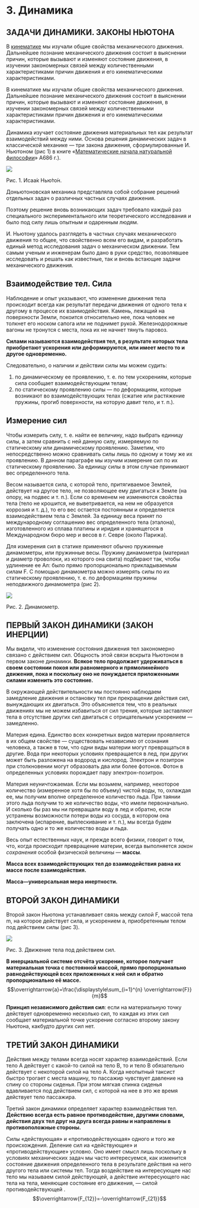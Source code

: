 # 3. Динамика
## __ЗАДАЧИ ДИНАМИКИ. ЗАКОНЫ НЬЮТОНА__
В [кинематике](https://github.com/Milanistov/DZhome/blob/main/02.%20Kinematics%20(A)/2.%20Kinematics.md) мы изучали общие свойства механического движения. Дальнейшее познание механического движения состоит в выяснении причин, которые вызывают и изменяют состояние движения, в изучении закономерных связей между количественными характеристиками причин движения и его кинематическими характеристиками. 


В кинематике мы изучали общие свойства механического движения. Дальнейшее познание
механического движения состоит в выяснении причин, которые вызывают и изменяют состояние движения, в изучении закономерных связей между количественными характеристиками причин движения и его кинематическими характеристиками. 

Динамика изучает состояние движения материальных тел как результат взаимодействий между ними. Основа решения динамических задач в классической механике — три закона движения, сформулированные И. Ньютоном (рис 1) в книге «[Математические начала натуральной философии](https://ru.wikipedia.org/wiki/Математические_начала_натуральной_философии)» A686 г.). 

![](images/Ньютон.png)

Рис. 1. Исаа́к Нью́то́н.

Доньютоновская механика представляла собой собрание решений отдельных задач о различных частных случаях движения. 

Поэтому решение вновь возникающих задач требовало каждый 
раз специального экспериментального или теоретического исследования и было под силу лишь опытным и одаренным людям. 

И. Ньютону удалось разглядеть в частных случаях механического движения то общее, что свойственно всем его видам, и разработать единый метод исследования задач о механическом движении. Тем самым ученым и инженерам было дано в руки средство, позволявшее исследовать и решать как известные, так и вновь встающие задачи механического движения. 

## __Взаимодействие тел. Сила__
Наблюдение и опыт указывают, что изменение движения тела происходит всегда как результат передачи движения от одного тела к другому в процессе их взаимодействия. Камень, лежащий на поверхности Земли, покоится относительно нее, пока человек не толкнет его носком сапога или не поднимет рукой. Железнодорожные вагоны не тронутся с места, пока их не начнет тянуть паровоз. 

__Силами называются взаимодействия тел, в результате которых тела приобретают ускорения или деформируются, или имеет место то и другое одновременно.__ 

Следовательно, о наличии и действии силы мы можем судить: 
1) по динамическому ее проявлению, т. е. по тем ускорениям, которые сила сообщает взаимодействующим телам;
2) по статическому проявлению силы — по деформациям, которые возникают во взаимодействующих телах (сжатие или растяжение пружины, прогиб поверхности, на которую давит тело, и т. п.). 

## __Измерение сил__

Чтобы измерить силу, т. е. найти ее величину, надо выбрать единицу силы, а затем сравнить с ней данную силу, измеряемую по статическому или динамическому проявлению. Заметим, что непосредственно можно сравнивать силы лишь по одному и тому же их проявлению. В данном параграфе мы изучим измерение сил по их 
статическому проявлению. За единицу силы в этом случае принимают вес определенного тела. 

Весом называется сила, с которой тело, притягиваемое Землей, действует на другое тело, не позволяющее ему двигаться к 
Земле (на опору, на подвес и т. п.). Если со временем не изменяются свойства тела (тело не крошится, не выветривается, на нем не образуется коррозия и т. д.), то его вес остается постоянным и определяется взаимодействием тела с Землей. За единицу веса принят по международному соглашению вес определенного тела (эталона), изготовленного из сплава платины и иридия и хранящегося в Международном бюро мер и весов в г. Севре (около Парижа). 

Для измерения сил в статике применяют обычно пружинные динамометры, или пружинные весы. Пружину динамометра (материал и диаметр проволоки, из которого она свита) подбирают так, чтобы удлинение ее Ал: было прямо пропорционально прикладываемым силам F. С помощью динамометра можно измерять силы по их статическому проявлению, т. е. по деформациям пружины неподвижного динамометра (рис 2). 

![](images/изображение_2024-03-23_154802155.png)

Рис. 2. Динамометр.

## __ПЕРВЫЙ ЗАКОН ДИНАМИКИ (ЗАКОН ИНЕРЦИИ)__ 

Мы видели, что изменение состояния движения тел закономерно связано с действием сил. Общность этой связи вскрыта Ньютоном в первом законе динамики. 
__Всякое тело продолжает удерживаться в своем состоянии покоя или равномерного и прямолинейного движения, пока и поскольку оно не понуждается приложенными силами изменить это состояние.__

В окружающей действительности мы постоянно наблюдаем замедление движения и остановку тел при прекращении действия сил, вынуждающих их двигаться. Это объясняется тем, что в реальных движениях мы не можем избавиться от сил трения, которые заставляют тела в отсутствие других сил двигаться с отрицательным ускорением — замедленно. 

Материя едина. Единство всех конкретных видов материи проявляется в их общем свойстве — существовать независимо от сознания человека, а также в том, что одни виды материи могут превращаться в другие. Вода при некоторых условиях превращается в лед, при других может быть разложена на водород и кислород. Электрон и позитрон при столкновении могут образовать два или более фотонов. Фотон в определенных условиях порождает пару электрон-позитрон. 

Материя неуничтожаемая. Если мы возьмем, например, некоторое количество (измеренное хотя бы по объему) чистой воды, то, охлаждая ее, мы получим вполне определенное количество льда. При таянии этого льда получим то же количество воды, что имели первоначально. И сколько бы раз мы ни превращали воду в лед и обратно, если устранены возможности потери воды из сосуда, в котором она заключена (испарение, выплескивание и т. п.), мы всегда будем получать одно и то же количество воды и льда. 

Весь опыт естественных наук, и прежде всего физики, говорит о том, что, когда происходит превращение материи, всегда выполняется _закон сохранения_ особой физической величины — __массы__. 

__Масса всех взаимодействующих тел до взаимодействия равна их массе после взаимодействия.__ 

__Масса—универсальная мера инертности.__ 

## __ВТОРОЙ ЗАКОН ДИНАМИКИ__
Второй закон Ньютона устанавливает связь между силой F, массой тела m, на которое действует сила, и ускорением a, приобретенным телом под действием силы (рис 3). 

![](изображение_2024-03-23_171721529.png)

Рис. 3. Движение тела под действием сил.

__В инерциальной системе отсчёта ускорение, которое получает материальная точка с постоянной массой, прямо пропорционально равнодействующей всех приложенных к ней сил и обратно пропорционально её массе.__
$$\overrightarrow{a}=\frac{\displaystyle\sum_{i=1}^{n} \overrightarrow{F}}{m}$$

__Принцип независимого действия сил__: если на материальную точку действует одновременно несколько сил, то каждая из этих сил сообщает материальной точке ускорение согласно второму закону Ньютона, какбудто других сил нет. 

## __ТРЕТИЙ ЗАКОН ДИНАМИКИ__

Действия между телами всегда носят характер взаимодействий. Если тело А действует с какой-то силой на тело В, то и тело В обязательно действует с некоторой силой на тело А. Когда неопытный таксист быстро трогает с места машину, то пассажир чувствует давление на спину со стороны сиденья. При этом мягкая спинка сиденья вдавливается под действием сил, с которой на нее в это же время действует тело пассажира. 

Третий закон динамики определяет характер взаимодействия тел. 
__Действию всегда есть равное противодействие, другими словами, действия двух тел друг на друга всегда равны и направлены в противоположные стороны.__

Силы «действующая» и «противодействующая» одного и того же происхождения. Деление сил иа «действующие» и «противодействующие» условно. Оно имеет смысл лишь поскольку в условиях механических задач мы часто интересуемся, как изменится состояние движения определенного тела в результате действия на него другого тела или системы тел. Тогда воздействие на интересующее нас тело мы называем силой действующей, а действие интересующего нас тела на тела, меняющие состояние его движения, — силой противодействующей . 
$$\overrightarrow{F_{12}}=-\overrightarrow{F_{21}}$$
